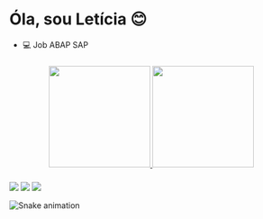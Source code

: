 # Óla, sou Letícia 😊

- 💻 Job ABAP SAP

  ###

<div align="center">
  <a href="https://github.com/lhaagsma11">
  <img height="180em" src="https://github-readme-stats.vercel.app/api?username=lhaagsma11&show_icons=true&theme=dracula&include_all_commits=true&count_private=true"/>
  <img height="180em" src="https://github-readme-stats.vercel.app/api/top-langs/?username=lhaagsma11&layout=compact&langs_count=7&theme=dracula"/>
</div>  
  

  
 ###
 
<div>        
  <a href = "mailto:fernanda.haagsma@gmail.com"><img src="https://img.shields.io/badge/-Gmail-%23333?style=for-the-badge&logo=gmail&logoColor=white" target="_blank"></a>
  <a href="https://www.linkedin.com/in/leticiahaagsma/" target="_blank"><img src="https://img.shields.io/badge/-LinkedIn-%230077B5?style=for-the-badge&logo=linkedin&logoColor=white" target="_blank"></a>  
  <a href="https://instagram.com/leticiahaagsma" target="_blank"><img src="https://img.shields.io/badge/-Instagram-%23E4405F?style=for-the-badge&logo=instagram&logoColor=white" target="_blank"></a>
  
 ![Snake animation](https://github.com/lhaagsma11/lhaagsma/blob/output/github-contribution-grid-snake.svg)
</div>
